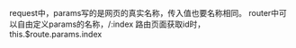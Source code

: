 request中，params写的是网页的真实名称，传入值也要名称相同。
router中可以自由定义params的名称，/:index 路由页面获取id时，this.$route.params.index
